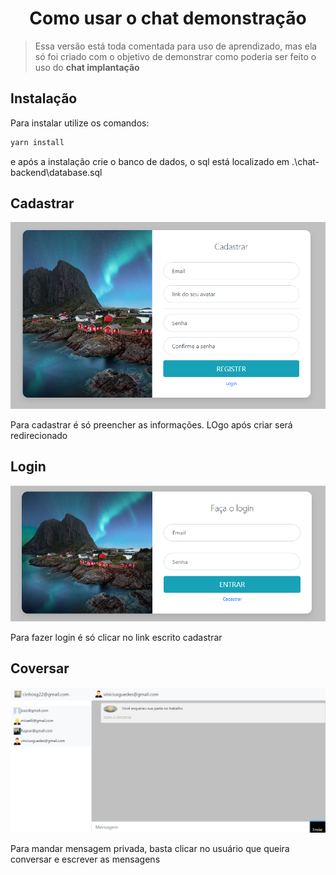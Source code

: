 <h1 align="center">Como usar o chat demonstração</h1>

>Essa versão está toda comentada para uso de aprendizado, mas ela só foi criado com o objetivo de demonstrar como poderia ser feito o uso do **chat implantação** 

## Instalação
Para instalar utilize os comandos:
```bash
yarn install
```
e após a instalação crie o banco de dados, o sql está localizado em .\chat-backend\database.sql

## Cadastrar
![](./static/cadastrar.PNG)

Para cadastrar é só preencher as informações. LOgo após criar será redirecionado

## Login
![](./static/login.PNG)

Para fazer login é só clicar no link escrito cadastrar

## Coversar
![](./static/conversa.PNG)

Para mandar mensagem privada, basta clicar no usuário que queira conversar e escrever as mensagens

